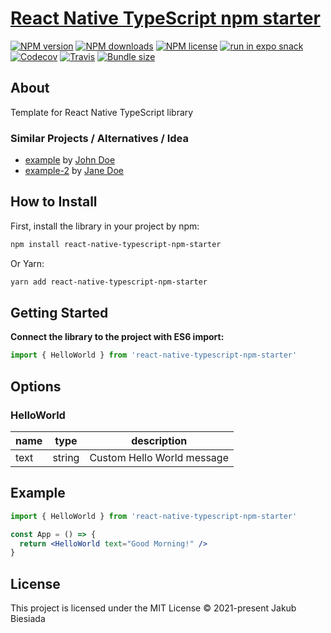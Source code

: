 # [React Native TypeScript npm starter](https://github.com/the-mes/react-native-typescript-npm-starter)

[![NPM version](https://flat.badgen.net/npm/v/react-native-typescript-npm-starter)](https://www.npmjs.com/package/react-native-typescript-npm-starter)
[![NPM downloads](https://flat.badgen.net/npm/dm/react-native-typescript-npm-starter)](https://www.npmjs.com/package/react-native-typescript-npm-starter)
[![NPM license](https://flat.badgen.net/npm/license/react-native-typescript-npm-starter)](https://www.npmjs.com/package/react-native-typescript-npm-starter)
[![run in expo snack](https://img.shields.io/badge/Run%20in%20Snack-4630EB?style=flat-square&logo=EXPO&labelColor=FFF&logoColor=000)](https://snack.expo.io/the-mes/react-native-typescript-npm-starter)
[![Codecov](https://flat.badgen.net/codecov/c/github/the-mes/react-native-typescript-npm-starter)](https://codecov.io/gh/the-mes/react-native-typescript-npm-starter)
[![Travis](https://flat.badgen.net/travis/the-mes/react-native-typescript-npm-starter)](https://travis-ci.com/the-mes/react-native-typescript-npm-starter)
[![Bundle size](https://flat.badgen.net/packagephobia/install/react-native-typescript-npm-starter)](https://packagephobia.com/result?p=react-native-typescript-npm-starter)

## About

Template for React Native TypeScript library

### Similar Projects / Alternatives / Idea

- [example](#) by [John Doe](#)
- [example-2](#) by [Jane Doe](#)

## How to Install

First, install the library in your project by npm:

```sh
npm install react-native-typescript-npm-starter
```

Or Yarn:

```sh
yarn add react-native-typescript-npm-starter
```

## Getting Started

**Connect the library to the project with ES6 import:**

```js
import { HelloWorld } from 'react-native-typescript-npm-starter'
```

## Options

### HelloWorld

| **name** | **type** | **description**            |
| -------- | -------- | -------------------------- |
| text     | string   | Custom Hello World message |

## Example

```jsx
import { HelloWorld } from 'react-native-typescript-npm-starter'

const App = () => {
  return <HelloWorld text="Good Morning!" />
}
```

## License

This project is licensed under the MIT License © 2021-present Jakub Biesiada

